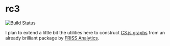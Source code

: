 # rc3

[![Build Status](https://travis-ci.org/rmnppt/adzunar.svg?branch=master)](https://travis-ci.org/rmnppt/rc3)

I plan to extend a little bit the utilities here to construct [C3.js graphs](http://c3js.org/) from an already brilliant package by [FRISS Analytics](https://github.com/FrissAnalytics/shinyJsTutorials). 
